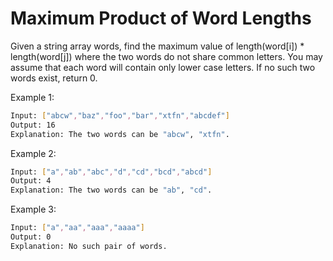 # Maximum Product of Word Lengths

Given a string array words, find the maximum value of length(word[i]) * length(word[j]) where the two words do not share common letters. You may assume that each word will contain only lower case letters. If no such two words exist, return 0.

Example 1:

```bash
Input: ["abcw","baz","foo","bar","xtfn","abcdef"]
Output: 16 
Explanation: The two words can be "abcw", "xtfn".
```

Example 2:

```bash
Input: ["a","ab","abc","d","cd","bcd","abcd"]
Output: 4 
Explanation: The two words can be "ab", "cd".
```

Example 3:

```bash
Input: ["a","aa","aaa","aaaa"]
Output: 0 
Explanation: No such pair of words.
```